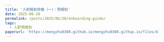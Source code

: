 ```yaml
---
title: '入职报到攻略（一）：预报到'
date: 2025-06-20
permalink: /posts/2025/06/20/onboarding-guide/
tags:
  - 入职预报到
paperurl: 'https://mengzhu0308.github.io/mengzhu0308.githup.io/files/blog/onboarding-guide/2025-06-20-onboarding-guide.pdf'
---
```

